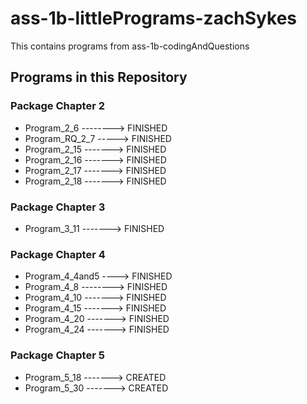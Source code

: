 # ass-1b-littlePrograms-zachSykes
This contains programs from ass-1b-codingAndQuestions

## Programs in this Repository
### Package Chapter 2
- Program_2_6 --------> FINISHED
- Program_RQ_2_7 -----> FINISHED
- Program_2_15 -------> FINISHED
- Program_2_16 -------> FINISHED
- Program_2_17 -------> FINISHED
- Program_2_18 -------> FINISHED

### Package Chapter 3
- Program_3_11 -------> FINISHED

### Package Chapter 4
- Program_4_4and5 ----> FINISHED
- Program_4_8 --------> FINISHED
- Program_4_10 -------> FINISHED
- Program_4_15 -------> FINISHED
- Program_4_20 -------> FINISHED
- Program_4_24 -------> FINISHED

### Package Chapter 5
- Program_5_18 -------> CREATED
- Program_5_30 -------> CREATED
